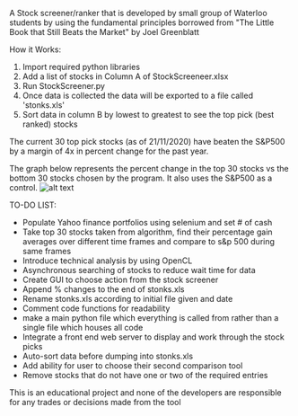 A Stock screener/ranker that is developed by small group of Waterloo students by using the fundamental principles borrowed from "The Little Book that Still Beats the Market" by Joel Greenblatt

How it Works:
1. Import required python libraries
2. Add a list of stocks in Column A of StockScreeneer.xlsx
3. Run StockScreener.py
4. Once data is collected the data will be exported to a file called 'stonks.xls'
5. Sort data in column B by lowest to greatest to see the top pick (best ranked) stocks

The current 30 top pick stocks (as of 21/11/2020) have beaten the S&P500 by a margin of 4x in percent change for the past year.

The graph below represents the percent change in the top 30 stocks vs the bottom 30 stocks chosen by the program. It also uses the S&P500 as a control.
![alt text](https://imgur.com/QqMRw4X.png)


TO-DO LIST:
- Populate Yahoo finance portfolios using selenium and set # of cash
- Take top 30 stocks taken from algorithm, find their percentage gain averages over different time frames and compare to s&p 500 during same frames
- Introduce technical analysis by using OpenCL
- Asynchronous searching of stocks to reduce wait time for data
- Create GUI to choose action from the stock screener
- Append % changes to the end of stonks.xls
- Rename stonks.xls according to initial file given and date
- Comment code functions for readability
- make a main python file which everything is called from rather than a single file which houses all code
- Integrate a front end web server to display and work through the stock picks
- Auto-sort data before dumping into stonks.xls
- Add ability for user to choose their second comparison tool
- Remove stocks that do not have one or two of the required entries

This is an educational project and none of the developers are responsible for any trades or decisions made from the tool